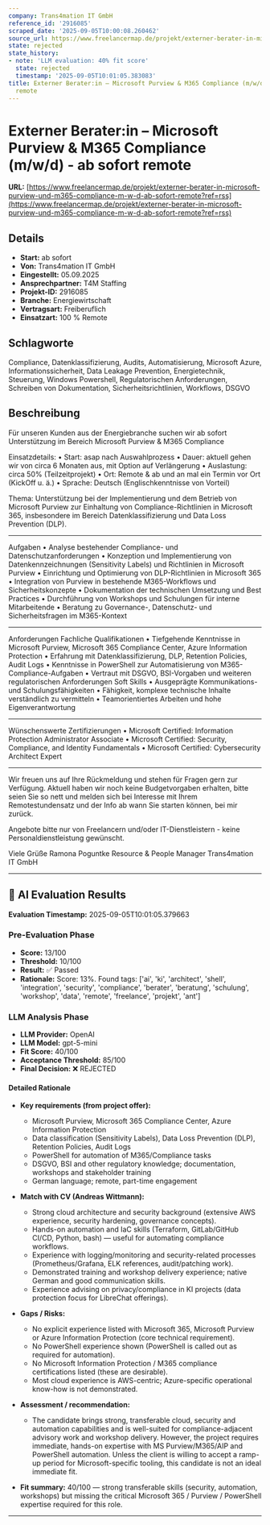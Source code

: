 ```yaml
---
company: Trans4mation IT GmbH
reference_id: '2916085'
scraped_date: '2025-09-05T10:00:08.260462'
source_url: https://www.freelancermap.de/projekt/externer-berater-in-microsoft-purview-und-m365-compliance-m-w-d-ab-sofort-remote?ref=rss
state: rejected
state_history:
- note: 'LLM evaluation: 40% fit score'
  state: rejected
  timestamp: '2025-09-05T10:01:05.383083'
title: Externer Berater:in – Microsoft Purview & M365 Compliance (m/w/d) - ab sofort
  remote
---
```



# Externer Berater:in – Microsoft Purview & M365 Compliance (m/w/d) - ab sofort remote
**URL:** [https://www.freelancermap.de/projekt/externer-berater-in-microsoft-purview-und-m365-compliance-m-w-d-ab-sofort-remote?ref=rss](https://www.freelancermap.de/projekt/externer-berater-in-microsoft-purview-und-m365-compliance-m-w-d-ab-sofort-remote?ref=rss)
## Details
- **Start:** ab sofort
- **Von:** Trans4mation IT GmbH
- **Eingestellt:** 05.09.2025
- **Ansprechpartner:** T4M Staffing
- **Projekt-ID:** 2916085
- **Branche:** Energiewirtschaft
- **Vertragsart:** Freiberuflich
- **Einsatzart:** 100
                                                % Remote

## Schlagworte
Compliance, Datenklassifizierung, Audits, Automatisierung, Microsoft Azure, Informationssicherheit, Data Leakage Prevention, Energietechnik, Steuerung, Windows Powershell, Regulatorischen Anforderungen, Schreiben von Dokumentation, Sicherheitsrichtlinien, Workflows, DSGVO

## Beschreibung
Für unseren Kunden aus der Energiebranche suchen wir ab sofort Unterstützung im Bereich Microsoft Purview & M365 Compliance

Einsatzdetails:
• Start: asap nach Auswahlprozess
• Dauer: aktuell gehen wir von circa 6 Monaten aus, mit Option auf Verlängerung
• Auslastung: circa 50% (Teilzeitprojekt)
• Ort: Remote & ab und an mal ein Termin vor Ort (KickOff u. ä.)
• Sprache: Deutsch (Englischkenntnisse von Vorteil)

Thema:
Unterstützung bei der Implementierung und dem Betrieb von Microsoft Purview zur Einhaltung von Compliance-Richtlinien in Microsoft 365, insbesondere im Bereich Datenklassifizierung und Data Loss Prevention (DLP).
________________________________________
Aufgaben
• Analyse bestehender Compliance- und Datenschutzanforderungen
• Konzeption und Implementierung von Datenkennzeichnungen (Sensitivity Labels) und Richtlinien in Microsoft Purview
• Einrichtung und Optimierung von DLP-Richtlinien in Microsoft 365
• Integration von Purview in bestehende M365-Workflows und Sicherheitskonzepte
• Dokumentation der technischen Umsetzung und Best Practices
• Durchführung von Workshops und Schulungen für interne Mitarbeitende
• Beratung zu Governance-, Datenschutz- und Sicherheitsfragen im M365-Kontext
________________________________________
Anforderungen
Fachliche Qualifikationen
• Tiefgehende Kenntnisse in Microsoft Purview, Microsoft 365 Compliance Center, Azure Information Protection
• Erfahrung mit Datenklassifizierung, DLP, Retention Policies, Audit Logs
• Kenntnisse in PowerShell zur Automatisierung von M365-Compliance-Aufgaben
• Vertraut mit DSGVO, BSI-Vorgaben und weiteren regulatorischen Anforderungen
Soft Skills
• Ausgeprägte Kommunikations- und Schulungsfähigkeiten
• Fähigkeit, komplexe technische Inhalte verständlich zu vermitteln
• Teamorientiertes Arbeiten und hohe Eigenverantwortung
________________________________________
Wünschenswerte Zertifizierungen
• Microsoft Certified: Information Protection Administrator Associate
• Microsoft Certified: Security, Compliance, and Identity Fundamentals
• Microsoft Certified: Cybersecurity Architect Expert
________________________________________

Wir freuen uns auf Ihre Rückmeldung und stehen für Fragen gern zur Verfügung. Aktuell haben wir noch keine Budgetvorgaben erhalten, bitte seien Sie so nett und melden sich bei Interesse mit Ihrem Remotestundensatz und der Info ab wann Sie starten können, bei mir zurück.

Angebote bitte nur von Freelancern und/oder IT-Dienstleistern - keine Personaldienstleistung gewünscht.

Viele Grüße
Ramona Poguntke
Resource & People Manager
Trans4mation IT GmbH

---

## 🤖 AI Evaluation Results

**Evaluation Timestamp:** 2025-09-05T10:01:05.379663

### Pre-Evaluation Phase
- **Score:** 13/100
- **Threshold:** 10/100
- **Result:** ✅ Passed
- **Rationale:** Score: 13%. Found tags: ['ai', 'ki', 'architect', 'shell', 'integration', 'security', 'compliance', 'berater', 'beratung', 'schulung', 'workshop', 'data', 'remote', 'freelance', 'projekt', 'ant']

### LLM Analysis Phase
- **LLM Provider:** OpenAI
- **LLM Model:** gpt-5-mini
- **Fit Score:** 40/100
- **Acceptance Threshold:** 85/100
- **Final Decision:** ❌ REJECTED

#### Detailed Rationale
- **Key requirements (from project offer):**
  - Microsoft Purview, Microsoft 365 Compliance Center, Azure Information Protection
  - Data classification (Sensitivity Labels), Data Loss Prevention (DLP), Retention Policies, Audit Logs
  - PowerShell for automation of M365/Compliance tasks
  - DSGVO, BSI and other regulatory knowledge; documentation, workshops and stakeholder training
  - German language; remote, part-time engagement

- **Match with CV (Andreas Wittmann):**
  - Strong cloud architecture and security background (extensive AWS experience, security hardening, governance concepts).
  - Hands-on automation and IaC skills (Terraform, GitLab/GitHub CI/CD, Python, bash) — useful for automating compliance workflows.
  - Experience with logging/monitoring and security-related processes (Prometheus/Grafana, ELK references, audit/patching work).
  - Demonstrated training and workshop delivery experience; native German and good communication skills.
  - Experience advising on privacy/compliance in KI projects (data protection focus for LibreChat offerings).

- **Gaps / Risks:**
  - No explicit experience listed with Microsoft 365, Microsoft Purview or Azure Information Protection (core technical requirement).
  - No PowerShell experience shown (PowerShell is called out as required for automation).
  - No Microsoft Information Protection / M365 compliance certifications listed (these are desirable).
  - Most cloud experience is AWS-centric; Azure-specific operational know-how is not demonstrated.

- **Assessment / recommendation:**
  - The candidate brings strong, transferable cloud, security and automation capabilities and is well-suited for compliance-adjacent advisory work and workshop delivery. However, the project requires immediate, hands-on expertise with MS Purview/M365/AIP and PowerShell automation. Unless the client is willing to accept a ramp-up period for Microsoft-specific tooling, this candidate is not an ideal immediate fit.

- **Fit summary:** 40/100 — strong transferable skills (security, automation, workshops) but missing the critical Microsoft 365 / Purview / PowerShell expertise required for this role.

---
